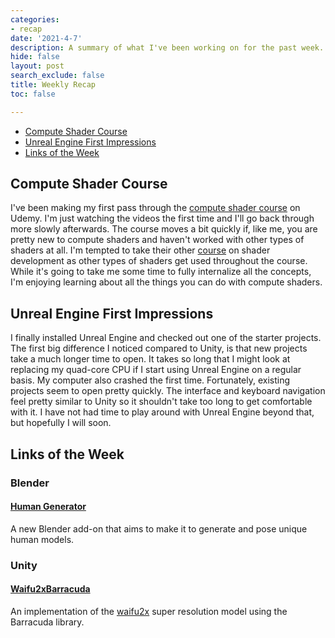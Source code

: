 ```yaml
---
categories:
- recap
date: '2021-4-7'
description: A summary of what I've been working on for the past week.
hide: false
layout: post
search_exclude: false
title: Weekly Recap
toc: false

---
```


* [Compute Shader Course](#compute-shader-course)
* [Unreal Engine First Impressions](#unreal-engine-first-impressions)
* [Links of the Week](#links-of-the-week)



## Compute Shader Course

I've been making my first pass through the [compute shader course](https://www.udemy.com/course/compute-shaders/) on Udemy. I'm just watching the videos the first time and I'll go back through more slowly afterwards. The course moves a bit quickly if, like me, you are pretty new to compute shaders and haven't worked with other types of shaders at all. I'm tempted to take their other [course](https://www.udemy.com/course/unity-shaders/) on shader development as other types of shaders get used throughout the course. While it's going to take me some time to fully internalize all the concepts, I'm enjoying learning about all the things you can do with compute shaders.



## Unreal Engine First Impressions

I finally installed Unreal Engine and checked out one of the starter projects. The first big difference I noticed compared to Unity, is that new projects take a much longer time to open. It takes so long that I might look at replacing my quad-core CPU if I start using Unreal Engine on a regular basis. My computer also crashed the first time. Fortunately, existing projects seem to open pretty quickly. The interface and keyboard navigation feel pretty similar to Unity so it shouldn't take too long to get comfortable with it. I have not had time to play around with Unreal Engine beyond that, but hopefully I will soon.



## Links of the Week

### Blender 

#### [Human Generator](https://blendermarket.com/products/humgen3d#)

A new Blender add-on that aims to make it to generate and pose unique human models.

### Unity

#### [Waifu2xBarracuda](https://github.com/keijiro/Waifu2xBarracuda)

An implementation of the [waifu2x](https://github.com/nagadomi/waifu2x) super resolution model using the Barracuda library.

